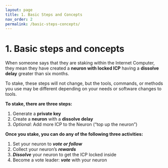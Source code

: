 ```yaml
---
layout: page
title: 1. Basic Steps and Concepts
nav_order: 2
permalink: /basic-steps-concepts/
---
```


# 1. Basic steps and concepts

When someone says that they are staking within the Internet Computer, they mean they have created a **neuron with locked ICP** having a **dissolve delay** greater than six months.

To stake, these steps will not change, but the tools, commands, or methods you use may be different depending on your needs or software changes to tools.

**To stake, there are three steps:**

1. Generate a **private key**
2. Create a **neuron** with a **dissolve delay**
3. *Optional*: Add more ICP to the Neuron (“top up the neuron”)

**Once you stake, you can do any of the following three activities:**

1. Set your neuron to ***vote or follow***
2. Collect your neuron’s ***rewards***
3. ***Dissolve*** your neuron to get the ICP locked inside
4. Become a vote leader: ***vote*** with your neuron
